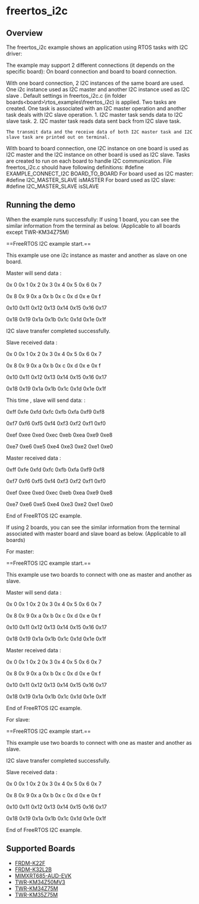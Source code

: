 # freertos_i2c

## Overview
The freertos_i2c example shows an application using RTOS tasks with I2C driver:

The example may support 2 different connections (it depends on the specific board): 
On board connection and board to board connection.

With one board connection, 2 I2C instances of the same board are used. One i2c instance used as I2C master and another I2C instance used as I2C slave .
    Default settings in freertos_i2c.c (in folder boards\<board>\rtos_examples\freertos_i2c) is applied.
    Two tasks are created. One task is associated with an I2C master operation and another task deals with I2C slave operation.
    1. I2C master task sends data to I2C slave task.
    2. I2C master task reads data sent back from I2C slave task.

    The transmit data and the receive data of both I2C master task and I2C slave task are printed out on terminal.

With board to board connection, one I2C instance on one board is used as I2C master and the I2C instance on other board is used as I2C slave. Tasks are created to run on each board to handle I2C communication.
    File freertos_i2c.c should have following definitions:
    #define EXAMPLE_CONNECT_I2C BOARD_TO_BOARD
    For board used as I2C master:
        #define I2C_MASTER_SLAVE isMASTER
    For board used as I2C slave:
        #define I2C_MASTER_SLAVE isSLAVE


## Running the demo
When the example runs successfully:
If using 1 board, you can see the similar information from the terminal as below. (Applicable to all boards except TWR-KM34Z75M)



==FreeRTOS I2C example start.==

This example use one i2c instance as master and another as slave on one board.

Master will send data :

0x 0  0x 1  0x 2  0x 3  0x 4  0x 5  0x 6  0x 7

0x 8  0x 9  0x a  0x b  0x c  0x d  0x e  0x f

0x10  0x11  0x12  0x13  0x14  0x15  0x16  0x17

0x18  0x19  0x1a  0x1b  0x1c  0x1d  0x1e  0x1f



I2C slave transfer completed successfully.



Slave received data :

0x 0  0x 1  0x 2  0x 3  0x 4  0x 5  0x 6  0x 7

0x 8  0x 9  0x a  0x b  0x c  0x d  0x e  0x f

0x10  0x11  0x12  0x13  0x14  0x15  0x16  0x17

0x18  0x19  0x1a  0x1b  0x1c  0x1d  0x1e  0x1f



This time , slave will send data: :

0xff  0xfe  0xfd  0xfc  0xfb  0xfa  0xf9  0xf8

0xf7  0xf6  0xf5  0xf4  0xf3  0xf2  0xf1  0xf0

0xef  0xee  0xed  0xec  0xeb  0xea  0xe9  0xe8

0xe7  0xe6  0xe5  0xe4  0xe3  0xe2  0xe1  0xe0



Master received data :

0xff  0xfe  0xfd  0xfc  0xfb  0xfa  0xf9  0xf8

0xf7  0xf6  0xf5  0xf4  0xf3  0xf2  0xf1  0xf0

0xef  0xee  0xed  0xec  0xeb  0xea  0xe9  0xe8

0xe7  0xe6  0xe5  0xe4  0xe3  0xe2  0xe1  0xe0





End of FreeRTOS I2C example.


If using 2 boards, you can see the similar information from the terminal associated with master board and slave board as below. (Applicable to all boards)

For master:

==FreeRTOS I2C example start.==

This example use two boards to connect with one as master and another as slave.

Master will send data :

0x 0  0x 1  0x 2  0x 3  0x 4  0x 5  0x 6  0x 7

0x 8  0x 9  0x a  0x b  0x c  0x d  0x e  0x f

0x10  0x11  0x12  0x13  0x14  0x15  0x16  0x17

0x18  0x19  0x1a  0x1b  0x1c  0x1d  0x1e  0x1f



Master received data :

0x 0  0x 1  0x 2  0x 3  0x 4  0x 5  0x 6  0x 7

0x 8  0x 9  0x a  0x b  0x c  0x d  0x e  0x f

0x10  0x11  0x12  0x13  0x14  0x15  0x16  0x17

0x18  0x19  0x1a  0x1b  0x1c  0x1d  0x1e  0x1f





End of FreeRTOS I2C example.


For slave:


==FreeRTOS I2C example start.==

This example use two boards to connect with one as master and another as slave.

I2C slave transfer completed successfully.



Slave received data :

0x 0  0x 1  0x 2  0x 3  0x 4  0x 5  0x 6  0x 7

0x 8  0x 9  0x a  0x b  0x c  0x d  0x e  0x f

0x10  0x11  0x12  0x13  0x14  0x15  0x16  0x17

0x18  0x19  0x1a  0x1b  0x1c  0x1d  0x1e  0x1f





End of FreeRTOS I2C example.

## Supported Boards
- [FRDM-K22F](../../_boards/frdmk22f/freertos_driver_examples/freertos_i2c/example_board_readme.md)
- [FRDM-K32L2B](../../_boards/frdmk32l2b/freertos_driver_examples/freertos_i2c/example_board_readme.md)
- [MIMXRT685-AUD-EVK](../../_boards/mimxrt685audevk/freertos_driver_examples/freertos_i2c/example_board_readme.md)
- [TWR-KM34Z50MV3](../../_boards/twrkm34z50mv3/freertos_driver_examples/freertos_i2c/example_board_readme.md)
- [TWR-KM34Z75M](../../_boards/twrkm34z75m/freertos_driver_examples/freertos_i2c/example_board_readme.md)
- [TWR-KM35Z75M](../../_boards/twrkm35z75m/freertos_driver_examples/freertos_i2c/example_board_readme.md)
